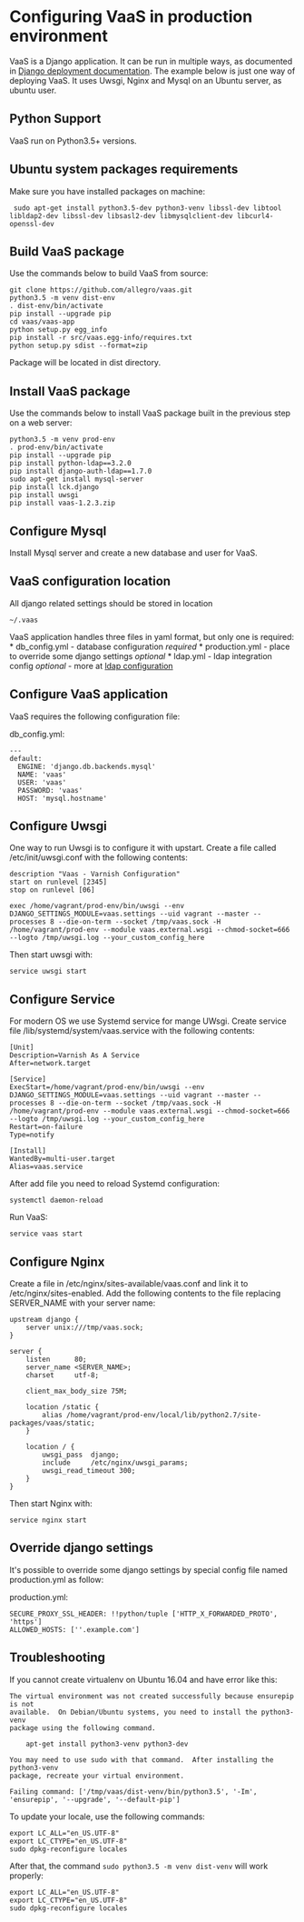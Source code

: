 Configuring VaaS in production environment
==========================================
VaaS is a Django application. It can be run in multiple ways, as documented in [Django deployment documentation](https://docs.djangoproject.com/en/1.8/howto/deployment/). The example below is just one way of deploying VaaS. It uses Uwsgi, Nginx and Mysql on an Ubuntu server, as ubuntu user.

Python Support
--------------
VaaS run on Python3.5+ versions.

Ubuntu system packages requirements
-----------------------------------
Make sure you have installed packages on machine:

     sudo apt-get install python3.5-dev python3-venv libssl-dev libtool libldap2-dev libssl-dev libsasl2-dev libmysqlclient-dev libcurl4-openssl-dev

Build VaaS package
------------------
Use the commands below to build VaaS from source:

    git clone https://github.com/allegro/vaas.git
    python3.5 -m venv dist-env
    . dist-env/bin/activate
    pip install --upgrade pip
    cd vaas/vaas-app
    python setup.py egg_info
    pip install -r src/vaas.egg-info/requires.txt
    python setup.py sdist --format=zip

Package will be located in dist directory.

Install VaaS package
--------------------
Use the commands below to install VaaS package built in the previous step on a web server:

    python3.5 -m venv prod-env
    . prod-env/bin/activate
    pip install --upgrade pip
    pip install python-ldap==3.2.0
    pip install django-auth-ldap==1.7.0
    sudo apt-get install mysql-server
    pip install lck.django
    pip install uwsgi
    pip install vaas-1.2.3.zip


Configure Mysql
---------------
Install Mysql server and create a new database and user for VaaS.


VaaS configuration location
---------------------------

All django related settings should be stored in location

    ~/.vaas

VaaS application handles three files in yaml format, but only one is required:
     * db_config.yml - database configuration *required*
     * production.yml - place to override some django settings *optional*
     * ldap.yml - ldap integration config *optional* - more at [ldap configuration](../documentation/ldap.md)

Configure VaaS application
--------------------------
VaaS requires the following configuration file:

db_config.yml:

    ---
    default:
      ENGINE: 'django.db.backends.mysql'
      NAME: 'vaas'
      USER: 'vaas'
      PASSWORD: 'vaas'
      HOST: 'mysql.hostname'


Configure Uwsgi
---------------
One way to run Uwsgi is to configure it with upstart. Create a file called /etc/init/uwsgi.conf with the following contents:

    description "Vaas - Varnish Configuration"
    start on runlevel [2345]
    stop on runlevel [06]
    
    exec /home/vagrant/prod-env/bin/uwsgi --env DJANGO_SETTINGS_MODULE=vaas.settings --uid vagrant --master --processes 8 --die-on-term --socket /tmp/vaas.sock -H /home/vagrant/prod-env --module vaas.external.wsgi --chmod-socket=666 --logto /tmp/uwsgi.log --your_custom_config_here

Then start uwsgi with:

    service uwsgi start


Configure Service
-----------------
For modern OS we use Systemd service for mange UWsgi. Create service file /lib/systemd/system/vaas.service with the following contents:

    [Unit]
    Description=Varnish As A Service
    After=network.target

    [Service]
    ExecStart=/home/vagrant/prod-env/bin/uwsgi --env DJANGO_SETTINGS_MODULE=vaas.settings --uid vagrant --master --processes 8 --die-on-term --socket /tmp/vaas.sock -H /home/vagrant/prod-env --module vaas.external.wsgi --chmod-socket=666 --logto /tmp/uwsgi.log --your_custom_config_here
    Restart=on-failure
    Type=notify

    [Install]
    WantedBy=multi-user.target
    Alias=vaas.service

After add file you need to reload Systemd configuration:

    systemctl daemon-reload

Run VaaS:

    service vaas start


Configure Nginx
---------------
Create a file in /etc/nginx/sites-available/vaas.conf and link it to /etc/nginx/sites-enabled. Add the following contents to the file replacing SERVER_NAME with your server name:

    upstream django {
        server unix:///tmp/vaas.sock;
    }
    
    server {
        listen      80;
        server_name <SERVER_NAME>;
        charset     utf-8;
    
        client_max_body_size 75M;
    
        location /static {
            alias /home/vagrant/prod-env/local/lib/python2.7/site-packages/vaas/static;
        }
    
        location / {
            uwsgi_pass  django;
            include     /etc/nginx/uwsgi_params;
            uwsgi_read_timeout 300;
        }
    }

Then start Nginx with:

    service nginx start


Override django settings
------------------------
It's possible to override some django settings by special config file named production.yml as follow:

production.yml:

    SECURE_PROXY_SSL_HEADER: !!python/tuple ['HTTP_X_FORWARDED_PROTO', 'https']
    ALLOWED_HOSTS: [''.example.com']


Troubleshooting
---------------
If you cannot create virtualenv on Ubuntu 16.04 and have error like this:

    The virtual environment was not created successfully because ensurepip is not
    available.  On Debian/Ubuntu systems, you need to install the python3-venv
    package using the following command.

        apt-get install python3-venv python3-dev

    You may need to use sudo with that command.  After installing the python3-venv
    package, recreate your virtual environment.

    Failing command: ['/tmp/vaas/dist-venv/bin/python3.5', '-Im', 'ensurepip', '--upgrade', '--default-pip']

To update your locale, use the following commands:

    export LC_ALL="en_US.UTF-8"
    export LC_CTYPE="en_US.UTF-8"
    sudo dpkg-reconfigure locales

After that, the command ```sudo python3.5 -m venv dist-venv``` will work properly:

    export LC_ALL="en_US.UTF-8"
    export LC_CTYPE="en_US.UTF-8"
    sudo dpkg-reconfigure locales